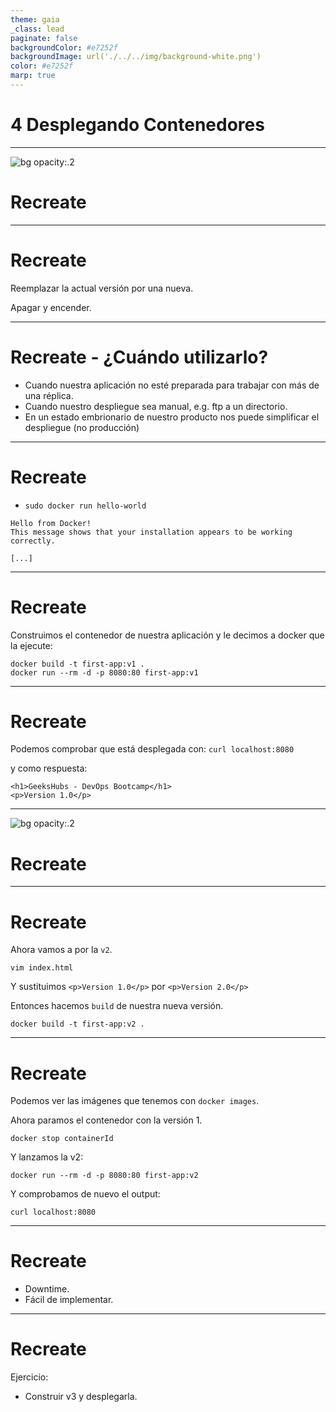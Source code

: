 ```yaml
---
theme: gaia
_class: lead
paginate: false
backgroundColor: #e7252f
backgroundImage: url('./../../img/background-white.png')
color: #e7252f
marp: true
---
```

<!-- _backgroundImage: url('./../../img/background-red.png') -->
<!-- _color: white -->

# 4 Desplegando Contenedores

---
![bg opacity:.2](https://media.giphy.com/media/MS0fQBmGGMaRy/giphy.gif)
# Recreate

---
# Recreate

Reemplazar la actual versión por una nueva.

Apagar y encender.

---
# Recreate - ¿Cuándo utilizarlo?

- Cuando nuestra aplicación no esté preparada para trabajar con más de una réplica.
- Cuando nuestro despliegue sea manual, e.g. ftp a un directorio.
- En un estado embrionario de nuestro producto nos puede simplificar el despliegue (no producción)

---
# Recreate

- `sudo docker run hello-world`

```
Hello from Docker!
This message shows that your installation appears to be working correctly.

[...]
```
---
# Recreate

Construimos el contenedor de nuestra aplicación y le decimos a docker que la ejecute:

```
docker build -t first-app:v1 .
docker run --rm -d -p 8080:80 first-app:v1
```

---
# Recreate

Podemos comprobar que está desplegada con:
`curl localhost:8080`

y como respuesta:

```
<h1>GeeksHubs - DevOps Bootcamp</h1>
<p>Version 1.0</p>
```

---
![bg opacity:.2](https://imagenes.20minutos.es/files/image_656_370/uploads/imagenes/2019/05/21/957237.jpg)
# Recreate

---
# Recreate

Ahora vamos a por la `v2`.

```
vim index.html
```
Y sustituimos `<p>Version 1.0</p>` por `<p>Version 2.0</p>`

Entonces hacemos `build` de nuestra nueva versión.

`docker build -t first-app:v2 .`

---
# Recreate

Podemos ver las imágenes que tenemos con `docker images`.

Ahora paramos el contenedor con la versión 1.

`docker stop containerId`

Y lanzamos la v2:

`docker run --rm -d -p 8080:80 first-app:v2`

Y comprobamos de nuevo el output:

`curl localhost:8080`

---
# Recreate

- Downtime.
- Fácil de implementar.

---
# Recreate

Ejercicio:

- Construir v3 y desplegarla.
